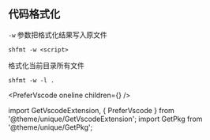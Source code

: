 ## 代码格式化

<GetPkg name='shfmt' pacman />

`-w` 参数把格式化结果写入原文件

    shfmt -w <script>

格式化当前目录所有文件

    shfmt -w -l .

<PreferVscode oneline children={<GetVscodeExtension id="foxundermoon.shell-format"/>} />

import GetVscodeExtension, { PreferVscode } from '@theme/unique/GetVscodeExtension';
import GetPkg from '@theme/unique/GetPkg';
